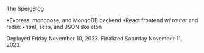 The SpergBlog

•Express, mongoose, and MongoDB backend
•React frontend w/ router and redux
•html, scss, and JSON skeleton

Deployed Friday November 10, 2023.
Finalized Saturday November 11, 2023.